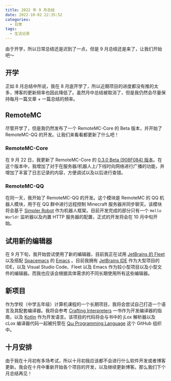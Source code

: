 ```yaml
---
title: 2022 年 9 月总结
date: 2022-10-02 22:35:52
categories:
  - 日常
tags:
  - 生活记录
---
```


由于开学，所以日常总结还是迟到了一点，但是 9 月总结还是来了，让我们开始吧～

<!-- more -->

## 开学

正如 8 月总结中所说，我在 8 月底开学了，所以近期项目的进度都没有推的太多，博客的更新频率也因此降低了。虽然月中总结被取消了，但是我仍然会尽量保持每月一篇文章 + 一篇总结的频率。

## RemoteMC

尽管开学了，但是我仍然发布了一个 RemoteMC-Core 的 Beta 版本，并开始了 RemoteMC-QQ 的开发。让我们来看看都更新了什么吧！

### RemoteMC-Core

在 9 月 22 日，我更新了 RemoteMC-Core 的 [0.3.0 Beta (908F084) 版本](https://github.com/iXORTech/RemoteMC-Core/releases/tag/v0.3.0-beta)。在这个版本中，我增加了对于在服务器/机器人上/下线时向网络进行广播的功能，并增加了丰富了日志记录的内容，方便调试以及以后进行查错。

### RemoteMC-QQ

在同一天，我开始了 RemoteMC-QQ 的开发。这个模块是 RemoteMC 的 QQ 机器人模块，用于在 QQ 群中进行远程控制 Minecraft 服务器并同步聊天。该模块将会基于 [Simpler Robot](https://simbot.forte.love) 作为机器人框架。目前开发完成的部分只有一个 `Hello World!` 监听器以及内置 HTTP 服务器的配置，正式的开发将会在 10 月中旬开始。

## 试用新的编辑器

在 9 月下旬，我开始尝试使用了新的编辑器，目前我正在试用 [JetBrains 的 Fleet](https://www.jetbrains.com/fleet/) 以及搭配 [Spacemacs](https://develop.spacemacs.org/) 的 [Emacs](https://www.gnu.org/software/emacs/) 。目前我拥有 [JetBrains IDE](https://www.jetbrains.com/products.html) 作为大型项目的 IDE，以及 Visual Studio Code、Fleet 以及 Emacs 作为较小型项目以及小型文件的编辑器。而我也应该会根据具体需求的不同长期使用所有这些编辑器。

## 新项目

作为学校（中学五年级）计算机课程的一个长期项目，我将会尝试自己打造一个语言及其配套编译器。我将会参考 [Crafting Interpreters](http://www.craftinginterpreters.com/contents.html) 一书作为开发编译器的指南，以及 [Kotlin](https://kotlinlang.org/) 作为开发语言。该项目的代码将会与书中的 jLox 解析器以及 cLox 编译器代码一起被托管在 [Qω Programming Language](https://github.com/QomegaLang) 这个 GitHub 组织中。

## 十月安排

由于我在十月初有多场考试，所以十月初我应该都不会进行什么软件开发或者博客更新。我会在十月中重新开始各个项目的开发，以及继续更新博客。那么我们下个月总结再见！
